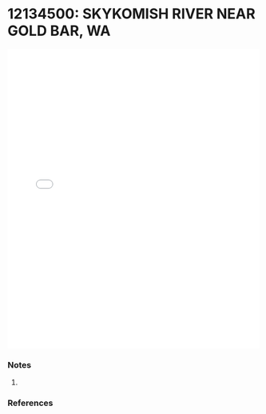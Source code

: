 # 12134500: SKYKOMISH RIVER NEAR GOLD BAR, WA

<iframe src="/_static/stations/12134500_fdc.html" width="100%" height="600" frameborder="0"></iframe>

### Notes
1. 

### References

